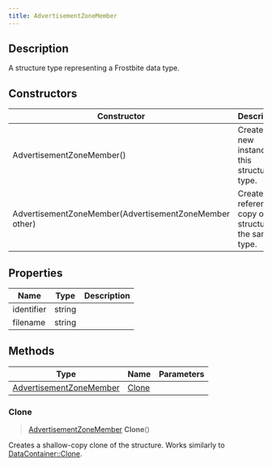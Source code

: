 ```yaml
---
title: AdvertisementZoneMember
---
```

## Description

A structure type representing a Frostbite data type.

## Constructors

| Constructor                                            | Description                                              |
| ------------------------------------------------------ | -------------------------------------------------------- |
| AdvertisementZoneMember()                              | Create a new instance of this structure type.            |
| AdvertisementZoneMember(AdvertisementZoneMember other) | Create a reference copy of a structure of the same type. |

## Properties

| Name       | Type   | Description |
| ---------- | ------ | ----------- |
| identifier | string |             |
| filename   | string |             |

## Methods

| Type                                               | Name            | Parameters |
| -------------------------------------------------- | --------------- | ---------- |
| [AdvertisementZoneMember](AdvertisementZoneMember) | [Clone](#clone) |            |

### Clone

> [AdvertisementZoneMember](AdvertisementZoneMember) **Clone**()

Creates a shallow-copy clone of the structure. Works similarly to [DataContainer::Clone](/vext/ref/shared/class/datacontainer#clone).
